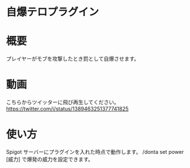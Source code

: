 # 自爆テロプラグイン
# 概要
プレイヤーがモブを攻撃したとき罰として自爆させます。
# 動画
こちらからツイッターに飛び再生してください。https://twitter.com/i/status/1389463251377741825
# 使い方
Spigot サーバーにプラグインを入れた時点で動作します。
/donta set power [威力] で爆発の威力を設定できます。
